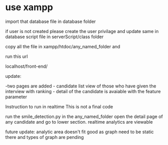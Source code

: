 # use xampp

import that database file in database folder

if user is not created please create the user privilage and update same in database script file in
serverScript/class folder

copy all the file in xampp/htdoc/any_named_folder and 

run this url

localhost/front-end/

update:

-two pages are added
	- candidate list view of those who have given the interview with ranking
	- detail of the candidate is avaiable with the feature parameter

Instruction to run in realtime
	This is not a final code

run the smile_detection.py in the any_named_folder
open the detail page of any candidate and go to lower section. realtime analytics are viewable

future update:
	analytic area doesn't fit good as graph need to be static there and types of graph are pending	
 
